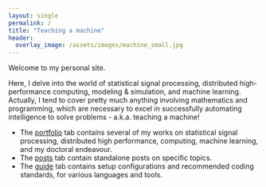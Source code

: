 ```yaml
---
layout: single
permalink: /
title: "Teaching a machine"
header:
  overlay_image: /assets/images/machine_small.jpg       
---
```


Welcome to my personal site. 

Here, I delve into the world of statistical signal processing, distributed high-performance computing, modeling & simulation, and machine learning. Actually, I tend to cover pretty much anything involving mathematics and programming, which are necessary to excel in successfully automating intelligence to solve problems - a.k.a. teaching a machine!

+ The <a href="/portfolio/">portfolio</a> tab contains several of my works on statistical signal processing, distributed high performance, computing, machine learning, and my doctoral endeavour.
+ The <a href="/year-archive/">posts</a> tab contain standalone posts on specific topics.
+ The <a href="/docs/guide/">guide</a> tab contains setup configurations and recommended coding standards, for various languages and tools.